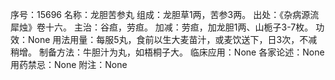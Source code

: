 序号：15696
名称：龙胆苦参丸
组成：龙胆草1两，苦参3两。
出处：《杂病源流犀烛》卷十六。
主治：谷疸，劳疸。
加减：劳疸，加龙胆1两、山栀子3-7枚。
功效：None
用法用量：每服5丸，食前以生大麦苗汁，或麦饮送下，日3次，不减稍增。
制备方法：牛胆汁为丸，如梧桐子大。
临床应用：None
各家论述：None
用药禁忌：None
附注：None
